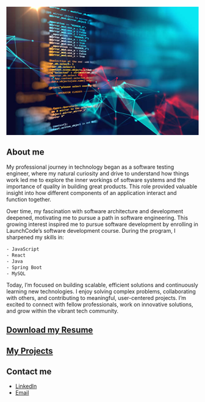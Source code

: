 <link rel="stylesheet" href="assets/css/style.css">

![My Portfolio Image](images/portfolio.jpg)
## About me
My professional journey in technology began as a software testing engineer, where my natural curiosity and drive to understand how things work led me to explore the inner workings of software systems and the importance of quality in building great products. This role provided valuable insight into how different components of an application interact and function together.

Over time, my fascination with software architecture and development deepened, motivating me to pursue a path in software engineering. This growing interest inspired me to pursue software development by enrolling in LaunchCode’s software development course. During the program, I sharpened my skills in:

    - JavaScript
    - React
    - Java
    - Spring Boot
    - MySQL

Today, I’m focused on building scalable, efficient solutions and continuously learning new technologies. I enjoy solving complex problems, collaborating with others, and contributing to meaningful, user-centered projects. I’m excited to connect with fellow professionals, work on innovative solutions, and grow within the vibrant tech community.


## [Download my Resume](assets/LaunchCodeResume-2025.pdf)

## [My Projects](/projects.md)

## Contact me

- [LinkedIn](https://www.linkedin.com/in/diviyaiswariyak)
- [Email](mailto:eraiswaryabe@gmail.com)















